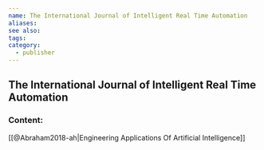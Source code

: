 ```yaml
---
name: The International Journal of Intelligent Real Time Automation
aliases:
see also:
tags:
category:
  - publisher
---
```


## The International Journal of Intelligent Real Time Automation

### Content:
[[@Abraham2018-ah|Engineering Applications Of Artificial Intelligence]]